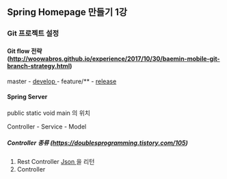 ## Spring Homepage 만들기 1강 

### Git 프로젝트 설정 

#### Git flow 전략 (http://woowabros.github.io/experience/2017/10/30/baemin-mobile-git-branch-strategy.html)
master - <U> develop </U> - feature/** 
       - <U> release </U>

#### Spring Server 

public static void main 의 위치 

Controller - Service - Model 

##### Controller 종류 (https://doublesprogramming.tistory.com/105)

1. Rest Controller 
    <U> Json </U> 을 리턴 
2. Controller 
    


